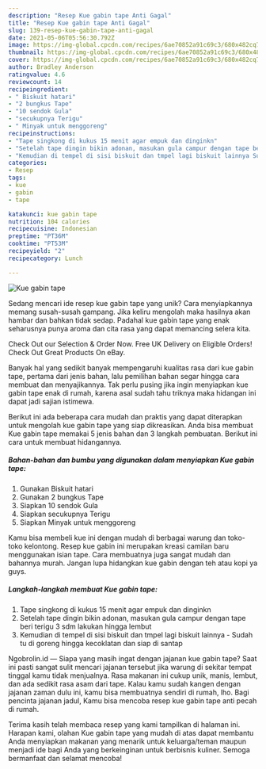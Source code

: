 ```yaml
---
description: "Resep Kue gabin tape Anti Gagal"
title: "Resep Kue gabin tape Anti Gagal"
slug: 139-resep-kue-gabin-tape-anti-gagal
date: 2021-05-06T05:56:30.792Z
image: https://img-global.cpcdn.com/recipes/6ae70852a91c69c3/680x482cq70/kue-gabin-tape-foto-resep-utama.jpg
thumbnail: https://img-global.cpcdn.com/recipes/6ae70852a91c69c3/680x482cq70/kue-gabin-tape-foto-resep-utama.jpg
cover: https://img-global.cpcdn.com/recipes/6ae70852a91c69c3/680x482cq70/kue-gabin-tape-foto-resep-utama.jpg
author: Bradley Anderson
ratingvalue: 4.6
reviewcount: 14
recipeingredient:
- " Biskuit hatari"
- "2 bungkus Tape"
- "10 sendok Gula"
- "secukupnya Terigu"
- " Minyak untuk menggoreng"
recipeinstructions:
- "Tape singkong di kukus 15 menit agar empuk dan dinginkn"
- "Setelah tape dingin bikin adonan, masukan gula campur dengan tape beri terigu 3 sdm lakukan hingga lembut"
- "Kemudian di tempel di sisi biskuit dan tmpel lagi biskuit lainnya Sudah tu di goreng hingga kecoklatan dan siap di santap"
categories:
- Resep
tags:
- kue
- gabin
- tape

katakunci: kue gabin tape 
nutrition: 104 calories
recipecuisine: Indonesian
preptime: "PT36M"
cooktime: "PT53M"
recipeyield: "2"
recipecategory: Lunch

---
```



![Kue gabin tape](https://img-global.cpcdn.com/recipes/6ae70852a91c69c3/680x482cq70/kue-gabin-tape-foto-resep-utama.jpg)

Sedang mencari ide resep kue gabin tape yang unik? Cara menyiapkannya memang susah-susah gampang. Jika keliru mengolah maka hasilnya akan hambar dan bahkan tidak sedap. Padahal kue gabin tape yang enak seharusnya punya aroma dan cita rasa yang dapat memancing selera kita.

Check Out our Selection &amp; Order Now. Free UK Delivery on Eligible Orders! Check Out Great Products On eBay.

Banyak hal yang sedikit banyak mempengaruhi kualitas rasa dari kue gabin tape, pertama dari jenis bahan, lalu pemilihan bahan segar hingga cara membuat dan menyajikannya. Tak perlu pusing jika ingin menyiapkan kue gabin tape enak di rumah, karena asal sudah tahu triknya maka hidangan ini dapat jadi sajian istimewa.


Berikut ini ada beberapa cara mudah dan praktis yang dapat diterapkan untuk mengolah kue gabin tape yang siap dikreasikan. Anda bisa membuat Kue gabin tape memakai 5 jenis bahan dan 3 langkah pembuatan. Berikut ini cara untuk membuat hidangannya.

<!--inarticleads1-->

##### Bahan-bahan dan bumbu yang digunakan dalam menyiapkan Kue gabin tape:

1. Gunakan  Biskuit hatari
1. Gunakan 2 bungkus Tape
1. Siapkan 10 sendok Gula
1. Siapkan secukupnya Terigu
1. Siapkan  Minyak untuk menggoreng


Kamu bisa membeli kue ini dengan mudah di berbagai warung dan toko-toko kelontong. Resep kue gabin ini merupakan kreasi camilan baru menggunakan isian tape. Cara membuatnya juga sangat mudah dan bahannya murah. Jangan lupa hidangkan kue gabin dengan teh atau kopi ya guys. 

<!--inarticleads2-->

##### Langkah-langkah membuat Kue gabin tape:

1. Tape singkong di kukus 15 menit agar empuk dan dinginkn
1. Setelah tape dingin bikin adonan, masukan gula campur dengan tape beri terigu 3 sdm lakukan hingga lembut
1. Kemudian di tempel di sisi biskuit dan tmpel lagi biskuit lainnya - Sudah tu di goreng hingga kecoklatan dan siap di santap


Ngobrolin.id — Siapa yang masih ingat dengan jajanan kue gabin tape? Saat ini pasti sangat sulit mencari jajanan tersebut jika warung di sekitar tempat tinggal kamu tidak menjualnya. Rasa makanan ini cukup unik, manis, lembut, dan ada sedikit rasa asam dari tape. Kalau kamu sudah kangen dengan jajanan zaman dulu ini, kamu bisa membuatnya sendiri di rumah, lho. Bagi pencinta jajanan jadul, Kamu bisa mencoba resep kue gabin tape anti pecah di rumah. 

Terima kasih telah membaca resep yang kami tampilkan di halaman ini. Harapan kami, olahan Kue gabin tape yang mudah di atas dapat membantu Anda menyiapkan makanan yang menarik untuk keluarga/teman maupun menjadi ide bagi Anda yang berkeinginan untuk berbisnis kuliner. Semoga bermanfaat dan selamat mencoba!
